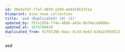 ```yaml
---
id: 30e5af47-77a7-40f0-a299-eb4419b3151a
blueprint: eine_neue_collection
title: 'asd (Duplicated) (4) (2)'
updated_by: f5fe1958-774a-4886-a03e-0b74ece8600a
updated_at: 1675709429
duplicated_from: 91f8728b-9aac-4c3d-8e43-b18a23d5d513
---
```

asd